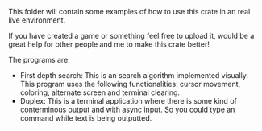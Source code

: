 This folder will contain some examples of how to use this crate in an real live environment. 

If you have created a game or something feel free to upload it, would be a great help for other people and me to make this crate better!

The programs are:

- First depth search: 
  This is an search algorithm implemented visually. This program uses the following functionalities: cursor movement, coloring, alternate screen and terminal clearing. 
- Duplex: This is a terminal application where there is some kind of conterminous output and with async input. So you could type an command while text is being outputted.